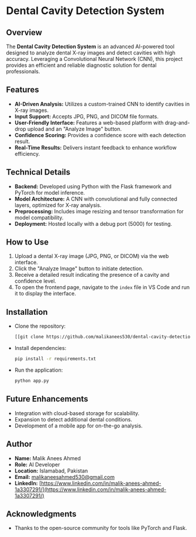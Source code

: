 # Dental Cavity Detection System

## Overview
The **Dental Cavity Detection System** is an advanced AI-powered tool designed to analyze dental X-ray images and detect cavities with high accuracy. Leveraging a Convolutional Neural Network (CNN), this project provides an efficient and reliable diagnostic solution for dental professionals.

## Features
- **AI-Driven Analysis:** Utilizes a custom-trained CNN to identify cavities in X-ray images.
- **Input Support:** Accepts JPG, PNG, and DICOM file formats.
- **User-Friendly Interface:** Features a web-based platform with drag-and-drop upload and an "Analyze Image" button.
- **Confidence Scoring:** Provides a confidence score with each detection result.
- **Real-Time Results:** Delivers instant feedback to enhance workflow efficiency.

## Technical Details
- **Backend:** Developed using Python with the Flask framework and PyTorch for model inference.
- **Model Architecture:** A CNN with convolutional and fully connected layers, optimized for X-ray analysis.
- **Preprocessing:** Includes image resizing and tensor transformation for model compatibility.
- **Deployment:** Hosted locally with a debug port (5000) for testing.

## How to Use
1. Upload a dental X-ray image (JPG, PNG, or DICOM) via the web interface.
2. Click the "Analyze Image" button to initiate detection.
3. Receive a detailed result indicating the presence of a cavity and confidence level.
4. To open the frontend page, navigate to the `index` file in VS Code and run it to display the interface.

## Installation
- Clone the repository:  
  ```bash
  [[git clone https://github.com/malikanees530/dental-cavity-detection.git](https://github.com/MalikAnees530/Dental-Cavity-Detection-System.git)](https://github.com/MalikAnees530/Dental-Cavity-Detection-System.git)
  ```
- Install dependencies:  
  ```bash
  pip install -r requirements.txt
  ```
- Run the application:  
  ```bash
  python app.py
  ```

## Future Enhancements
- Integration with cloud-based storage for scalability.
- Expansion to detect additional dental conditions.
- Development of a mobile app for on-the-go analysis.

## Author
- **Name:** Malik Anees Ahmed  
- **Role:** AI Developer  
- **Location:** Islamabad, Pakistan  
- **Email:** malikaneesahmed530@gmail.com  
- **LinkedIn:** [https://www.linkedin.com/in/malik-anees-ahmed-1a3307291/](https://www.linkedin.com/in/malik-anees-ahmed-1a3307291/)


## Acknowledgments
- Thanks to the open-source community for tools like PyTorch and Flask.

